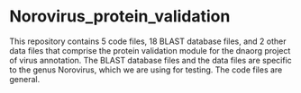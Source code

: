 # Norovirus_protein_validation
This repository contains 5 code files, 18 BLAST database files, and 2 other data files that comprise the protein validation module
for the dnaorg project of virus annotation. The BLAST database files and the data files are specific to the genus
Norovirus, which we are using for testing. The code files are general.
